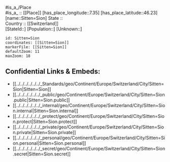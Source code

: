 ﻿---
location: [46.23,7.35] 
mapzoom: [7,12] 
mapmarker: city 
type: City
tags:
- geo/City


SpocWebEntityId: 34296
isDeleted: false
confidential: public

---
#is_a_/Place  
#is_a_ :: [[Place]] 
[has_place_longitude::7.35] 
[has_place_latitude::46.23] 
[name::Sitten=Sion] 
State ::  
Country :: [[Switzerland]]  
[StateId::] 
[Population::] 
[Unknown::] 


```leaflet
id: Sitten=Sion
coordinates: [[Sitten=Sion]] 
markerFile: [[Sitten=Sion]] 
defaultZoom: 11 
maxZoom: 18
```


## Confidential Links & Embeds: 
- [[../../../../../../_Standards/geo/Continent/Europe/Switzerland/City/Sitten=Sion|Sitten=Sion]] 
- [[../../../../../../_public/geo/Continent/Europe/Switzerland/City/Sitten=Sion.public|Sitten=Sion.public]] 
- [[../../../../../../_internal/geo/Continent/Europe/Switzerland/City/Sitten=Sion.internal|Sitten=Sion.internal]] 
- [[../../../../../../_protect/geo/Continent/Europe/Switzerland/City/Sitten=Sion.protect|Sitten=Sion.protect]] 
- [[../../../../../../_private/geo/Continent/Europe/Switzerland/City/Sitten=Sion.private|Sitten=Sion.private]] 
- [[../../../../../../_personal/geo/Continent/Europe/Switzerland/City/Sitten=Sion.personal|Sitten=Sion.personal]] 
- [[../../../../../../_secret/geo/Continent/Europe/Switzerland/City/Sitten=Sion.secret|Sitten=Sion.secret]] 
